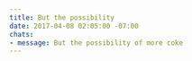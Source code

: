 ```yaml
---
title: But the possibility
date: 2017-04-08 02:05:00 -07:00
chats:
- message: But the possibility of more coke
---
```


